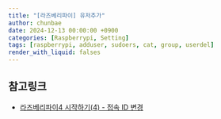 ```yaml
---
title: "[라즈베리파이] 유저추가"
author: chunbae
date: 2024-12-13 00:00:00 +0900
categories: [Raspberrypi, Setting]
tags: [raspberrypi, adduser, sudoers, cat, group, userdel]
render_with_liquid: falses
---
```


## 참고링크

- [라즈베리파이4 시작하기(4) - 접속 ID 변경](https://www.codesarang.com/m/4)